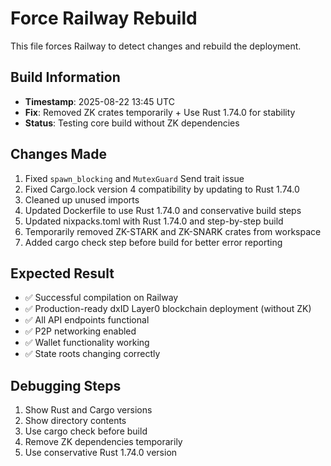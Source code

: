 # Force Railway Rebuild

This file forces Railway to detect changes and rebuild the deployment.

## Build Information
- **Timestamp**: 2025-08-22 13:45 UTC
- **Fix**: Removed ZK crates temporarily + Use Rust 1.74.0 for stability
- **Status**: Testing core build without ZK dependencies

## Changes Made
1. Fixed `spawn_blocking` and `MutexGuard` Send trait issue
2. Fixed Cargo.lock version 4 compatibility by updating to Rust 1.74.0
3. Cleaned up unused imports
4. Updated Dockerfile to use Rust 1.74.0 and conservative build steps
5. Updated nixpacks.toml with Rust 1.74.0 and step-by-step build
6. Temporarily removed ZK-STARK and ZK-SNARK crates from workspace
7. Added cargo check step before build for better error reporting

## Expected Result
- ✅ Successful compilation on Railway
- ✅ Production-ready dxID Layer0 blockchain deployment (without ZK)
- ✅ All API endpoints functional
- ✅ P2P networking enabled
- ✅ Wallet functionality working
- ✅ State roots changing correctly

## Debugging Steps
1. Show Rust and Cargo versions
2. Show directory contents
3. Use cargo check before build
4. Remove ZK dependencies temporarily
5. Use conservative Rust 1.74.0 version

